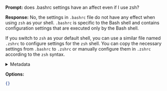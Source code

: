 **Prompt:**
does .bashrc settings have an affect even if I use zsh?

**Response:**
No, the settings in `.bashrc` file do not have any effect when using `zsh` as your shell. `.bashrc` is specific to the Bash shell and contains configuration settings that are executed only by the Bash shell. 

If you switch to `zsh` as your default shell, you can use a similar file named `.zshrc` to configure settings for the `zsh` shell. You can copy the necessary settings from `.bashrc` to `.zshrc` or manually configure them in `.zshrc` according to the `zsh` syntax.

<details><summary>Metadata</summary>

- Duration: 4918 ms
- Datetime: 2023-08-25T11:14:25.088047
- Model: gpt-3.5-turbo-0613

</details>

**Options:**
```json
{}
```

